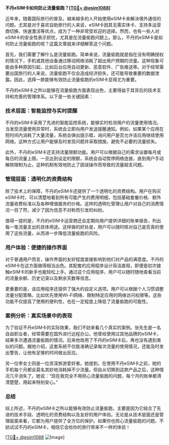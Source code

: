 **不丹eSIM卡如何防止流量偷跑？[[TG💪+ @esim1088](https://t.me/s/esim1088)]**

近年来，随着国际旅行的普及，越来越多的人开始使用eSIM卡来解决境外通信的问题。尤其是对于喜欢自助旅行的人来说，eSIM卡因其无需实体卡、支持多运营商切换、快速激活等优点，成为了一种非常受欢迎的选择。然而，也有一些人对eSIM卡的安全性表示担忧，尤其是在流量偷跑问题上。那么，不丹的eSIM卡是如何防止流量偷跑的呢？这篇文章就来详细解答这个问题。

首先，我们需要了解什么是流量偷跑。简单来说，流量偷跑就是指在没有明确授权的情况下，手机或其他设备通过移动网络消耗了超出用户预期的流量。这种现象可能由多种原因引起，比如后台应用自动更新、恶意软件、广告推送等。对于经常需要出国旅行的人来说，流量偷跑不仅会造成经济损失，还可能导致重要的数据泄露。因此，选择一款能够有效防止流量偷跑的eSIM卡显得尤为重要。

不丹的eSIM卡之所以能够在流量偷跑方面表现出色，主要得益于其背后的技术支持和完善的管理体系。以下是一些关键因素：

### **技术层面：智能监控与实时提醒**

不丹的eSIM卡采用了先进的智能监控系统，能够实时检测用户的流量使用情况。当发现流量使用异常时，系统会立即向用户发送提醒通知。例如，如果某个应用在短时间内消耗了大量流量，系统会弹出提示框，询问用户是否允许该应用继续使用网络。这种方式让用户能够及时发现问题并采取措施，避免不必要的流量损失。

此外，不丹的eSIM卡还支持流量限额功能。用户可以根据自己的需求设置每月或每日的流量上限。一旦达到设定的限额，系统会自动暂停网络连接，直到用户手动解除限制为止。这种机制有效地防止了因误操作而导致的流量超支问题。

### **管理层面：透明化的资费结构**

除了技术上的保障，不丹的eSIM卡还提供了一个透明化的资费结构。用户在购买eSIM卡时，可以清楚地看到所有可能产生的费用明细，包括基础套餐价格、额外流量收费标准以及各种增值服务的价格。这样的透明化管理让用户对自己的消费情况一目了然，减少了因为信息不对称而引发的纠纷。

值得一提的是，不丹的eSIM卡运营商还会定期向用户提供详细的账单报告，列出每一笔流量支出的具体用途。这样做的好处是，用户可以随时核对自己是否真的使用了这些流量，从而进一步降低流量偷跑的风险。

### **用户体验：便捷的操作界面**

对于普通用户而言，操作界面的友好程度直接影响到他们对产品的满意度。不丹的eSIM卡在这方面做得相当出色。其配套的应用程序设计简洁直观，即便是初次接触eSIM卡的新手也能轻松上手。通过这个应用程序，用户可以随时随地查看当前的流量余额、历史记录以及剩余天数等信息。

更重要的是，该应用程序还提供了强大的自定义选项。用户可以根据个人习惯调整流量分配策略，比如优先使用Wi-Fi网络、限制特定应用的网络访问权限等。这些功能不仅提高了使用的便利性，也在一定程度上降低了流量偷跑的可能性。

### **案例分析：真实场景中的表现**

为了验证不丹eSIM卡的实际效果，我们不妨来看几个真实的案例。张先生是一名自由职业者，经常需要在国外进行远程办公。他曾经使用过其他品牌的eSIM卡，结果多次遭遇流量偷跑的情况。后来他改用了不丹的eSIM卡后，再也没有遇到类似的问题。据他介绍，这套系统不仅能准确记录每次流量的使用情况，还能及时发出警告，让他有足够的时间做出反应。

另一位李女士则是一位资深旅游爱好者。她提到，在使用不丹eSIM卡之前，她的手机每个月都会莫名其妙地消耗掉不少流量。但自从切换到这款产品之后，这种情况几乎消失了。她说：“现在我完全不用担心流量偷跑的问题，每个月的账单都清清楚楚，用起来特别安心。”

### **总结**

综上所述，不丹的eSIM卡之所以能够有效防止流量偷跑，主要是因为它结合了先进的技术手段、透明化的资费结构以及友好的用户体验。无论是从技术层面还是管理层面来看，它都为用户提供了全方位的保护。如果你也担心流量偷跑的问题，不妨试试不丹的eSIM卡，相信它会给你的旅行带来不一样的体验！

[[TG💪+ @esim1088](https://t.me/s/esim1088) ![Image](https://i.postimg.cc/4NQfJmqS/Snipaste-2025-05-13-00-14-12.png)]